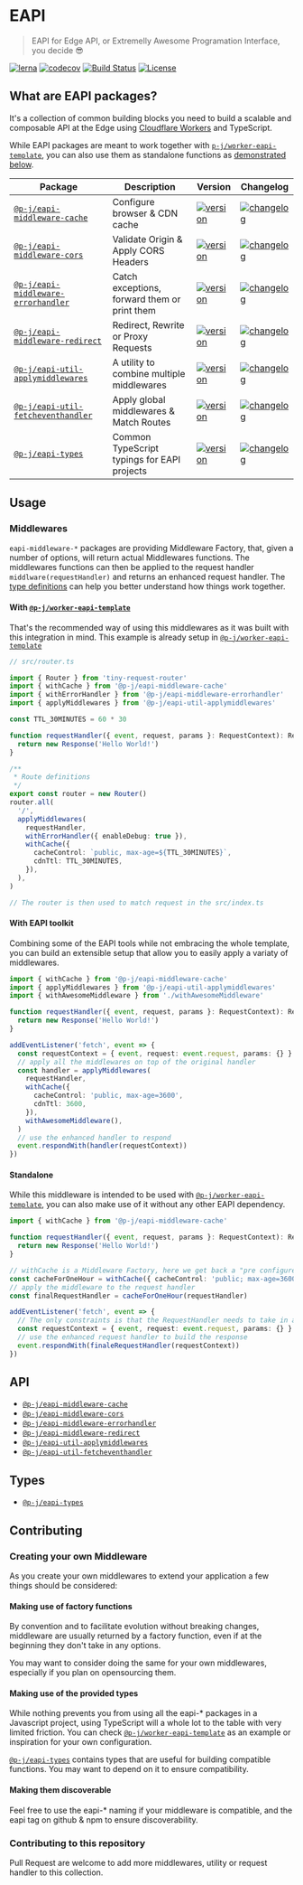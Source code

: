 # EAPI

> EAPI for Edge API, or Extremelly Awesome Programation Interface, you decide 😎

[![lerna](https://img.shields.io/badge/maintained%20with-lerna-cc00ff?style=flat-square)](https://lerna.js.org/)
[![codecov](https://img.shields.io/codecov/c/github/p-j/eapi?style=flat-square)](https://codecov.io/gh/p-j/eapi)
[![Build Status](https://img.shields.io/github/workflow/status/p-j/eapi/Build?style=flat-square)](https://github.com/p-j/eapi/actions?query=workflow%3ABuild)
[![License](https://img.shields.io/github/license/p-j/eapi?style=flat-square)](./LICENSE)

## What are EAPI packages?

It's a collection of common building blocks you need to build a scalable and composable API at the Edge using [Cloudflare Workers](https://workers.cloudflare.com/) and TypeScript.

While EAPI packages are meant to work together with [`p-j/worker-eapi-template`](https://github.com/p-j/worker-eapi-template), you can also use them as standalone functions as [demonstrated below](https://github.com/p-j/eapi#standalone).

| Package                                                                        | Description                                  | Version                                                                                                                                                     | Changelog                                                                                                                                             |
| ------------------------------------------------------------------------------ | -------------------------------------------- | ----------------------------------------------------------------------------------------------------------------------------------------------------------- | ----------------------------------------------------------------------------------------------------------------------------------------------------- |
| [`@p-j/eapi-middleware-cache`](./packages/eapi-middleware-cache)               | Configure browser & CDN cache                | [![version](https://img.shields.io/npm/v/@p-j/eapi-middleware-cache?style=flat-square)](https://npmjs.com/package/@p-j/eapi-middleware-cache)               | [![changelog](https://img.shields.io/badge/changelog-browse-brightgreen?style=flat-square)](https://changelogs.xyz/@p-j/eapi-middleware-cache)        |
| [`@p-j/eapi-middleware-cors`](./packages/eapi-middleware-cors)                 | Validate Origin & Apply CORS Headers         | [![version](https://img.shields.io/npm/v/@p-j/eapi-middleware-cors?style=flat-square)](https://npmjs.com/package/@p-j/eapi-middleware-cors)                 | [![changelog](https://img.shields.io/badge/changelog-browse-brightgreen?style=flat-square)](https://changelogs.xyz/@p-j/eapi-middleware-cors)         |
| [`@p-j/eapi-middleware-errorhandler`](./packages/eapi-middleware-errorhandler) | Catch exceptions, forward them or print them | [![version](https://img.shields.io/npm/v/@p-j/eapi-middleware-errorhandler?style=flat-square)](https://npmjs.com/package/@p-j/eapi-middleware-errorhandler) | [![changelog](https://img.shields.io/badge/changelog-browse-brightgreen?style=flat-square)](https://changelogs.xyz/@p-j/eapi-middleware-errorhandler) |
| [`@p-j/eapi-middleware-redirect`](./packages/eapi-middleware-redirect)         | Redirect, Rewrite or Proxy Requests          | [![version](https://img.shields.io/npm/v/@p-j/eapi-middleware-redirect?style=flat-square)](https://npmjs.com/package/@p-j/eapi-middleware-redirect)         | [![changelog](https://img.shields.io/badge/changelog-browse-brightgreen?style=flat-square)](https://changelogs.xyz/@p-j/eapi-middleware-redirect)     |
| [`@p-j/eapi-util-applymiddlewares`](./packages/eapi-util-applymiddlewares)     | A utility to combine multiple middlewares    | [![version](https://img.shields.io/npm/v/@p-j/eapi-util-applymiddlewares?style=flat-square)](https://npmjs.com/package/@p-j/eapi-util-applymiddlewares)     | [![changelog](https://img.shields.io/badge/changelog-browse-brightgreen?style=flat-square)](https://changelogs.xyz/@p-j/eapi-util-applymiddlewares)   |
| [`@p-j/eapi-util-fetcheventhandler`](./packages/eapi-util-fetcheventhandler)   | Apply global middlewares & Match Routes      | [![version](https://img.shields.io/npm/v/@p-j/eapi-util-fetcheventhandler?style=flat-square)](https://npmjs.com/package/@p-j/eapi-util-fetcheventhandler)   | [![changelog](https://img.shields.io/badge/changelog-browse-brightgreen?style=flat-square)](https://changelogs.xyz/@p-j/eapi-util-fetcheventhandler)  |
| [`@p-j/eapi-types`](./packages/eapi-types)                                     | Common TypeScript typings for EAPI projects  | [![version](https://img.shields.io/npm/v/@p-j/eapi-types?style=flat-square)](https://npmjs.com/package/@p-j/eapi-types)                                     | [![changelog](https://img.shields.io/badge/changelog-browse-brightgreen?style=flat-square)](https://changelogs.xyz/@p-j/eapi-types)                   |

## Usage

### Middlewares

`eapi-middleware-*` packages are providing Middleware Factory, that, given a number of options, will return actual Middlewares functions.
The middlewares functions can then be applied to the request handler `middlware(requestHandler)` and returns an enhanced request handler.
The [type definitions](https://github.com/p-j/eapi/blob/main/packages/eapi-types/index.d.ts) can help you better understand how things work together.

#### With [`@p-j/worker-eapi-template`](https://github.com/p-j/worker-eapi-template)

That's the recommended way of using this middlewares as it was built with this integration in mind.
This example is already setup in [`@p-j/worker-eapi-template`](https://github.com/p-j/worker-eapi-template)

```ts
// src/router.ts

import { Router } from 'tiny-request-router'
import { withCache } from '@p-j/eapi-middleware-cache'
import { withErrorHandler } from '@p-j/eapi-middleware-errorhandler'
import { applyMiddlewares } from '@p-j/eapi-util-applymiddlewares'

const TTL_30MINUTES = 60 * 30

function requestHandler({ event, request, params }: RequestContext): Response {
  return new Response('Hello World!')
}

/**
 * Route definitions
 */
export const router = new Router()
router.all(
  '/',
  applyMiddlewares(
    requestHandler,
    withErrorHandler({ enableDebug: true }),
    withCache({
      cacheControl: `public, max-age=${TTL_30MINUTES}`,
      cdnTtl: TTL_30MINUTES,
    }),
  ),
)

// The router is then used to match request in the src/index.ts
```

#### With EAPI toolkit

Combining some of the EAPI tools while not embracing the whole template, you can build an extensible setup that allow you to easily apply a variaty of middlewares.

```ts
import { withCache } from '@p-j/eapi-middleware-cache'
import { applyMiddlewares } from '@p-j/eapi-util-applymiddlewares'
import { withAwesomeMiddleware } from './withAwesomeMiddleware'

function requestHandler({ event, request, params }: RequestContext): Response {
  return new Response('Hello World!')
}

addEventListener('fetch', event => {
  const requestContext = { event, request: event.request, params: {} }
  // apply all the middlewares on top of the original handler
  const handler = applyMiddlewares(
    requestHandler,
    withCache({
      cacheControl: 'public, max-age=3600',
      cdnTtl: 3600,
    }),
    withAwesomeMiddleware(),
  )
  // use the enhanced handler to respond
  event.respondWith(handler(requestContext))
})
```

#### Standalone

While this middleware is intended to be used with [`@p-j/worker-eapi-template`](https://github.com/p-j/worker-eapi-template), you can also make use of it without any other EAPI dependency.

```ts
import { withCache } from '@p-j/eapi-middleware-cache'

function requestHandler({ event, request, params }: RequestContext): Response {
  return new Response('Hello World!')
}

// withCache is a Middleware Factory, here we get back a "pre configured" middleware
const cacheForOneHour = withCache({ cacheControl: 'public; max-age=3600' })
// apply the middleware to the request handler
const finalRequestHandler = cacheForOneHour(requestHandler)

addEventListener('fetch', event => {
  // The only constraints is that the RequestHandler needs to take in a RequestContext
  const requestContext = { event, request: event.request, params: {} }
  // use the enhanced request handler to build the response
  event.respondWith(finaleRequestHandler(requestContext))
})
```

## API

- [`@p-j/eapi-middleware-cache`](./packages/eapi-middleware-cache)
- [`@p-j/eapi-middleware-cors`](./packages/eapi-middleware-cors)
- [`@p-j/eapi-middleware-errorhandler`](./packages/eapi-middleware-errorHandler)
- [`@p-j/eapi-middleware-redirect`](./packages/eapi-middleware-redirect)
- [`@p-j/eapi-util-applymiddlewares`](./packages/eapi-util-applyMiddlewares)
- [`@p-j/eapi-util-fetcheventhandler`](./packages/eapi-util-fetchEventHandler)

## Types

- [`@p-j/eapi-types`](./packages/eapy-types)

## Contributing

### Creating your own Middleware

As you create your own middlewares to extend your application a few things should be considered:

#### Making use of factory functions

By convention and to facilitate evolution without breaking changes, middleware are usually returned by a factory function, even if at the beginning they don't take in any options.

You may want to consider doing the same for your own middlewares, especially if you plan on opensourcing them.

#### Making use of the provided types

While nothing prevents you from using all the eapi-\* packages in a Javascript project, using TypeScript will a whole lot to the table with very limited friction. You can check [`@p-j/worker-eapi-template`](https://github.com/p-j/worker-eapi-template) as an example or inspiration for your own configuration.

[`@p-j/eapi-types`](./packages/eapy-types) contains types that are useful for building compatible functions. You may want to depend on it to ensure compatibility.

#### Making them discoverable

Feel free to use the eapi-\* naming if your middleware is compatible, and the eapi tag on github & npm to ensure discoverability.

### Contributing to this repository

Pull Request are welcome to add more middlewares, utility or request handler to this collection.
